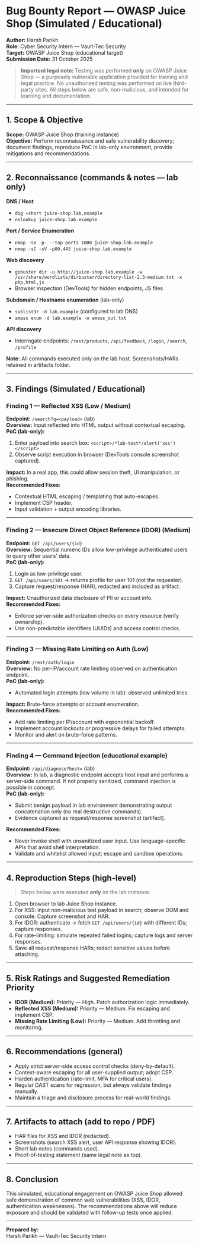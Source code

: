 # Bug Bounty Report — OWASP Juice Shop (Simulated / Educational)

**Author:** Harsh Parikh  
**Role:** Cyber Security Intern — Vault-Tec Security  
**Target:** OWASP Juice Shop (educational target)  
**Submission Date:** 31 October 2025

> **Important legal note:** Testing was performed **only** on OWASP Juice Shop — a purposely vulnerable application provided for training and legal practice. No unauthorized testing was performed on live third-party sites. All steps below are safe, non-malicious, and intended for learning and documentation.

---

## 1. Scope & Objective
**Scope:** OWASP Juice Shop (training instance)  
**Objective:** Perform reconnaissance and safe vulnerability discovery; document findings, reproduce PoC in lab-only environment, provide mitigations and recommendations.

---

## 2. Reconnaissance (commands & notes — lab only)
**DNS / Host**
- `dig +short juice-shop.lab.example`
- `nslookup juice-shop.lab.example`

**Port / Service Enumeration**
- `nmap -sV -p- --top-ports 1000 juice-shop.lab.example`
- `nmap -sC -sV -p80,443 juice-shop.lab.example`

**Web discovery**
- `gobuster dir -u http://juice-shop.lab.example -w /usr/share/wordlists/dirbuster/directory-list-2.3-medium.txt -x php,html,js`
- Browser inspection (DevTools) for hidden endpoints, JS files

**Subdomain / Hostname enumeration** (lab-only)
- `sublist3r -d lab.example` (configured to lab DNS)
- `amass enum -d lab.example -o amass_out.txt`

**API discovery**
- Interrogate endpoints: `/rest/products`, `/api/feedback`, `/login`, `/search`, `/profile`

**Note:** All commands executed only on the lab host. Screenshots/HARs retained in artifacts folder.

---

## 3. Findings (Simulated / Educational)
### Finding 1 — Reflected XSS (Low / Medium)
**Endpoint:** `/search?q=<payload>` (lab)  
**Overview:** Input reflected into HTML output without contextual escaping.  
**PoC (lab-only):**
1. Enter payload into search box: `<script>/*lab-test*/alert('xss')</script>`  
2. Observe script execution in browser (DevTools console screenshot captured).

**Impact:** In a real app, this could allow session theft, UI manipulation, or phishing.  
**Recommended Fixes:**
- Contextual HTML escaping / templating that auto-escapes.
- Implement CSP header.
- Input validation + output encoding libraries.

---

### Finding 2 — Insecure Direct Object Reference (IDOR) (Medium)
**Endpoint:** `GET /api/users/{id}`  
**Overview:** Sequential numeric IDs allow low-privilege authenticated users to query other users’ data.  
**PoC (lab-only):**
1. Login as low-privilege user.
2. `GET /api/users/101` → returns profile for user 101 (not the requester).
3. Capture request/response (HAR), redacted and included as artifact.

**Impact:** Unauthorized data disclosure of PII or account info.  
**Recommended Fixes:**
- Enforce server-side authorization checks on every resource (verify ownership).
- Use non-predictable identifiers (UUIDs) and access control checks.

---

### Finding 3 — Missing Rate Limiting on Auth (Low)
**Endpoint:** `/rest/auth/login`  
**Overview:** No per-IP/account rate limiting observed on authentication endpoint.  
**PoC (lab-only):**
- Automated login attempts (low volume in lab): observed unlimited tries.

**Impact:** Brute-force attempts or account enumeration.  
**Recommended Fixes:**
- Add rate limiting per IP/account with exponential backoff.
- Implement account lockouts or progressive delays for failed attempts.
- Monitor and alert on brute-force patterns.

---

### Finding 4 — Command Injection (educational example)
**Endpoint:** `/api/diagnose?host=` (lab)  
**Overview:** In lab, a diagnostic endpoint accepts host input and performs a server-side command. If not properly sanitized, command injection is possible in concept.  
**PoC (lab-only):**
- Submit benign payload in lab environment demonstrating output concatenation only (no real destructive commands).
- Evidence captured as request/response screenshot (artifact).

**Recommended Fixes:**
- Never invoke shell with unsanitized user input. Use language-specific APIs that avoid shell interpretation.
- Validate and whitelist allowed input; escape and sandbox operations.

---

## 4. Reproduction Steps (high-level)
> Steps below were executed **only** on the lab instance.

1. Open browser to lab Juice Shop instance.  
2. For XSS: input non-malicious test payload in search; observe DOM and console. Capture screenshot and HAR.  
3. For IDOR: authenticate → fetch `GET /api/users/{id}` with different IDs; capture responses.  
4. For rate-limiting: simulate repeated failed logins; capture logs and server responses.  
5. Save all request/response HARs; redact sensitive values before attaching.

---

## 5. Risk Ratings and Suggested Remediation Priority
- **IDOR (Medium):** Priority — High. Patch authorization logic immediately.  
- **Reflected XSS (Medium):** Priority — Medium. Fix escaping and implement CSP.  
- **Missing Rate Limiting (Low):** Priority — Medium. Add throttling and monitoring.

---

## 6. Recommendations (general)
- Apply strict server-side access control checks (deny-by-default).  
- Context-aware escaping for all user-supplied output; adopt CSP.  
- Harden authentication (rate-limit, MFA for critical users).  
- Regular DAST scans for regression, but always validate findings manually.  
- Maintain a triage and disclosure process for real-world findings.

---

## 7. Artifacts to attach (add to repo / PDF)
- HAR files for XSS and IDOR (redacted).  
- Screenshots (search XSS alert, user API response showing IDOR).  
- Short lab notes (commands used).  
- Proof-of-testing statement (same legal note as top).

---

## 8. Conclusion
This simulated, educational engagement on OWASP Juice Shop allowed safe demonstration of common web vulnerabilities (XSS, IDOR, authentication weaknesses). The recommendations above will reduce exposure and should be validated with follow-up tests once applied.

---

**Prepared by:**  
Harsh Parikh — Vault-Tec Security intern  

